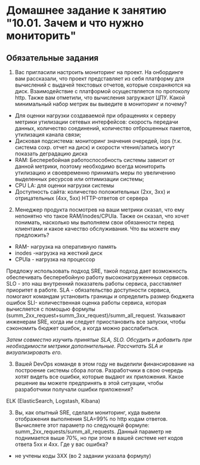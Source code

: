 # Домашнее задание к занятию "10.01. Зачем и что нужно мониторить"

## Обязательные задания

1. Вас пригласили настроить мониторинг на проект. На онбординге вам рассказали, что проект представляет из себя 
платформу для вычислений с выдачей текстовых отчетов, которые сохраняются на диск. Взаимодействие с платформой 
осуществляется по протоколу http. Также вам отметили, что вычисления загружают ЦПУ. Какой минимальный набор метрик вы
выведите в мониторинг и почему?

 - Для оценки нагрузки создаваемой при обращениях к серверу метрики утилизации сетевых интерфейсов: скорость передачи данных, количество соединений, количество отброшенных пакетов, утилизация канала связи;
 - Дисковая подсистема:  мониторинг значения очередей, iops (т.к. система сохр. отчет на диск) и скорости чтения/запись могут показать деградацию диска
 - RAM: Бесперебойная работоспособность системы зависит от данной метрики, поэтому необходимо всегда мониторить утилизацию и своевременно принимать меры по увеличению выделенных ресурсов или оптимизации системы;
 - CPU LA: для оценки нагрузки системы
 - Доступность сайта: количество положительных (2xx, 3xx) и отрицательных (4xx, 5xx) HTTP-ответов от сервера  


2. Менеджер продукта посмотрев на ваши метрики сказал, что ему непонятно что такое RAM/inodes/CPUla. Также он сказал, 
что хочет понимать, насколько мы выполняем свои обязанности перед клиентами и какое качество обслуживания. Что вы 
можете ему предложить?

- RAM- нагрузка на оперативную память
- inodes -нагрузка на жесткий диск
- CPUla - нагрузка на процессор

Предложу использовать подход SRE, такой подход дает возможность обеспечивать бесперебойную работу высоконагруженнных сервисов.
SLO - это наш внутренний показатель работы сервиса, расставляет приоритет в работе.
SLA - обязательство доступности сервиса, помогают командам установить границы и определить размер бюджета ошибок
SLI- количественная оценка работы сервиса, которая вычисляется с помощью формулы (summ_2xx_request+summ_3xx_request)/summ_all_request. Указывают инженерам SRE, когда им следует приостановить все запуски, чтобы сэкономить бюджет ошибок, а когда можно расслабиться.

*Затем совместно изучить принятые SLA, SLO. Обсудить и добавить при необходимости метрики дополнительные. Рассчитать SLA и визуализировать его.*

3. Вашей DevOps команде в этом году не выделили финансирование на построение системы сбора логов. Разработчики в свою 
очередь хотят видеть все ошибки, которые выдают их приложения. Какое решение вы можете предпринять в этой ситуации, 
чтобы разработчики получали ошибки приложения?

 ELK (ElasticSearch, Logstash, Kibana)

3. Вы, как опытный SRE, сделали мониторинг, куда вывели отображения выполнения SLA=99% по http кодам ответов. 
Вычисляете этот параметр по следующей формуле: summ_2xx_requests/summ_all_requests. Данный параметр не поднимается выше 
70%, но при этом в вашей системе нет кодов ответа 5xx и 4xx. Где у вас ошибка?

- не учтены коды 3XX (во 2 задании указала формулу)

